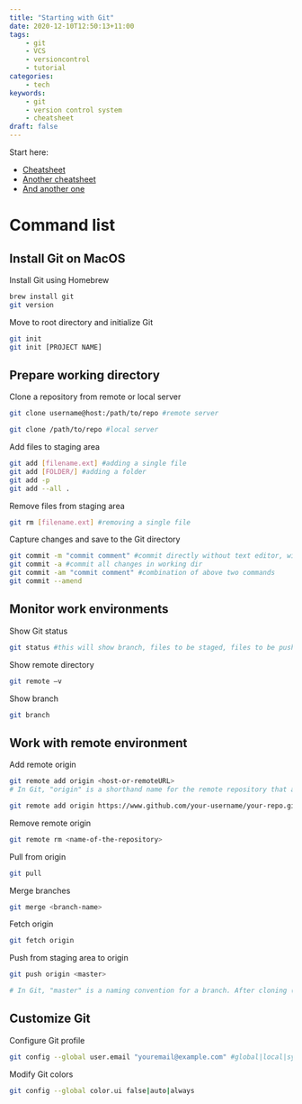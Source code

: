 ```yaml
---
title: "Starting with Git"
date: 2020-12-10T12:50:13+11:00
tags:
    - git
    - VCS
    - versioncontrol
    - tutorial
categories:
    - tech
keywords:
    - git
    - version control system
    - cheatsheet
draft: false
---
```


Start here:
- [Cheatsheet](https://cdn.rawgit.com/hostinger/banners/cc2e0268/tutorials/pdf/GIT-cheat-sheet.pdf)
- [Another cheatsheet](https://confluence.atlassian.com/bitbucketserver/basic-git-commands-776639767.html)
- [And another one](https://www.atlassian.com/git/tutorials/atlassian-git-cheatsheet)

# Command list

## Install Git on MacOS

Install Git using Homebrew
```bash
brew install git
git version
```

Move to root directory and initialize Git
```bash
git init
git init [PROJECT NAME]
```

## Prepare working directory

Clone a repository from remote or local server
```bash
git clone username@host:/path/to/repo #remote server

git clone /path/to/repo #local server
```

Add files to staging area
```bash
git add [filename.ext] #adding a single file
git add [FOLDER/] #adding a folder
git add -p
git add --all .
```

Remove files from staging area
```bash
git rm [filename.ext] #removing a single file
```

Capture changes and save to the Git directory
```bash
git commit -m "commit comment" #commit directly without text editor, with comments
git commit -a #commit all changes in working dir
git commit -am "commit comment" #combination of above two commands
git commit --amend
```

## Monitor work environments 

Show Git status
```bash
git status #this will show branch, files to be staged, files to be pushed
```

Show remote directory
```bash
git remote –v
```

Show branch
```bash
git branch
```

## Work with remote environment

Add remote origin
```bash
git remote add origin <host-or-remoteURL>
# In Git, "origin" is a shorthand name for the remote repository that a project was originally cloned from. More precisely, it is used instead of that original repository's URL

git remote add origin https://www.github.com/your-username/your-repo.git #example github connection

```

Remove remote origin
```bash
git remote rm <name-of-the-repository>
```

Pull from origin
```bash
git pull
```

Merge branches
```bash
git merge <branch-name>
```

Fetch origin
```bash
git fetch origin
```

Push from staging area to origin
```bash
git push origin <master>

# In Git, "master" is a naming convention for a branch. After cloning (downloading) a project from a remote server, the resulting local repository has a single local branch: the so-called "master" branch. This means that "master" can be seen as a repository's "default" branch.
```

## Customize Git

Configure Git profile
```bash
git config --global user.email "youremail@example.com" #global|local|system
```

Modify Git colors
```bash
git config --global color.ui false|auto|always
```